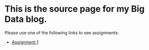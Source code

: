 # This is the source page for my Big Data blog.

Please use one of the following links to see assignments:
  * [Assignment 1](blogpost.md)


